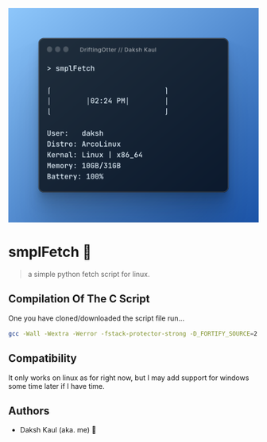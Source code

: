 ![smpleFetch](assets/smplFetch.png)

# smplFetch 🍎
> a simple python fetch script for linux.

## Compilation Of The C Script
One you have cloned/downloaded the script file run...

``` bash
gcc -Wall -Wextra -Werror -fstack-protector-strong -D_FORTIFY_SOURCE=2 -Wformat-security -pie -fPIE -O3 -flto -funroll-loops -finline-functions -fomit-frame-pointer -o smplFetch smplfetch.c
```

## Compatibility
It only works on linux as for right now, but I may add support for windows some time later if I have time.

## Authors
- Daksh Kaul (aka. me) 🦦
